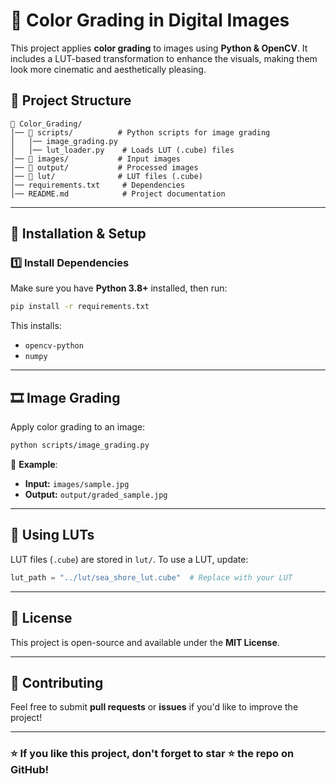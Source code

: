 # 🎨 Color Grading in Digital Images

This project applies **color grading** to images using **Python & OpenCV**. It includes a LUT-based transformation to enhance the visuals, making them look more cinematic and aesthetically pleasing. 

## 📂 Project Structure
```
📂 Color_Grading/
│── 📂 scripts/          # Python scripts for image grading
│   │── image_grading.py
│   │── lut_loader.py    # Loads LUT (.cube) files
│── 📂 images/           # Input images
│── 📂 output/           # Processed images
│── 📂 lut/              # LUT files (.cube)
│── requirements.txt     # Dependencies
│── README.md            # Project documentation
```

---
## 🚀 Installation & Setup

### **1️⃣ Install Dependencies**
Make sure you have **Python 3.8+** installed, then run:
```bash
pip install -r requirements.txt
```
This installs:
- `opencv-python`
- `numpy`

---
## 🎞 Image Grading
Apply color grading to an image:
```bash
python scripts/image_grading.py
```
📍 **Example**:
- **Input:** `images/sample.jpg`
- **Output:** `output/graded_sample.jpg`

---
## 🎨 Using LUTs
LUT files (`.cube`) are stored in `lut/`. To use a LUT, update:
```python
lut_path = "../lut/sea_shore_lut.cube"  # Replace with your LUT
```

---
## 📜 License
This project is open-source and available under the **MIT License**.

---
## 🤝 Contributing
Feel free to submit **pull requests** or **issues** if you'd like to improve the project!

---
### ⭐ If you like this project, don't forget to **star ⭐ the repo** on GitHub!

